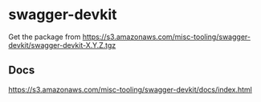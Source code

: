 # swagger-devkit

Get the package from https://s3.amazonaws.com/misc-tooling/swagger-devkit/swagger-devkit-X.Y.Z.tgz

## Docs

https://s3.amazonaws.com/misc-tooling/swagger-devkit/docs/index.html

